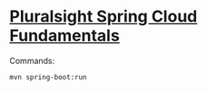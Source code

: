 # [Pluralsight Spring Cloud Fundamentals](https://app.pluralsight.com/library/courses/spring-cloud-fundamentals)

Commands:

`mvn spring-boot:run`